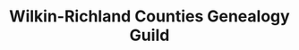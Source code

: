---
layout: repo
title: "Wilkin-Richland Counties Genealogy Guild"
id: 6153
permalink: repos/6153/
---